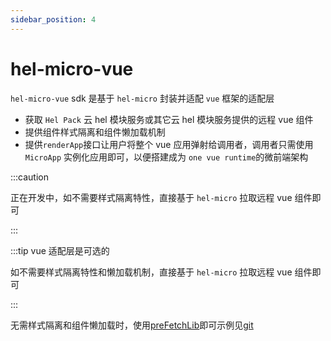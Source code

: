 ```yaml
---
sidebar_position: 4
---
```


# hel-micro-vue

`hel-micro-vue` sdk 是基于 `hel-micro` 封装并适配 `vue` 框架的适配层

- 获取 `Hel Pack` 云 hel 模块服务或其它云 hel 模块服务提供的远程 vue 组件
- 提供组件样式隔离和组件懒加载机制
- 提供`renderApp`接口让用户将整个 vue 应用弹射给调用者，调用者只需使用 `MicroApp` 实例化应用即可，以便搭建成为 `one vue runtime`的微前端架构

:::caution

正在开发中，如不需要样式隔离特性，直接基于 `hel-micro` 拉取远程 vue 组件即可

:::

:::tip vue 适配层是可选的

如不需要样式隔离特性和懒加载机制，直接基于 `hel-micro` 拉取远程 vue 组件即可

:::

无需样式隔离和组件懒加载时，使用[preFetchLib](/docs/api/hel-micro/prefetch-lib#基础用法)即可示例见[git](https://www.to-be-added.com/coming-soon)
